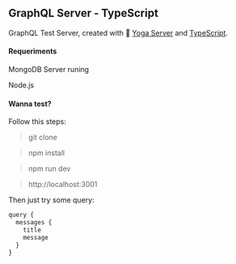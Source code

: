## GraphQL Server - TypeScript

GraphQL Test Server, created with 🧘 [Yoga Server](https://github.com/prisma-labs/graphql-yoga) and [TypeScript](https://www.typescriptlang.org/).

#### Requeriments

MongoDB Server runing

Node.js

#### Wanna test?

Follow this steps:

>git clone

>npm install

>npm run dev

>http://localhost:3001

Then just try some query:

```javascript
query {
  messages {
    title
    message
  }
}
 ```
